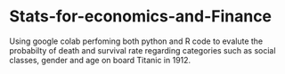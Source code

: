 # Stats-for-economics-and-Finance
Using google colab perfoming both python and R code to evalute the probabilty of death and survival rate regarding categories such as social classes, gender and age on board Titanic in 1912.
